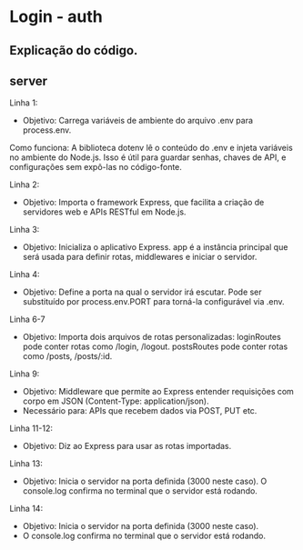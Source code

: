 # Login - auth
## Explicação do código.

## server
Linha 1: 
- Objetivo: Carrega variáveis de ambiente do arquivo .env para process.env.

Como funciona: A biblioteca dotenv lê o conteúdo do .env e injeta variáveis no ambiente do Node.js. Isso é útil para guardar senhas, chaves de API, e configurações sem expô-las no código-fonte.

Linha 2:
- Objetivo: Importa o framework Express, que facilita a criação de servidores web e APIs RESTful em Node.js. 

Linha 3: 
- Objetivo: Inicializa o aplicativo Express. app é a instância principal que será usada para definir rotas, middlewares e iniciar o servidor.

Linha 4:
- Objetivo: Define a porta na qual o servidor irá escutar. Pode ser substituído por process.env.PORT para torná-la configurável via .env.

Linha 6-7
- Objetivo: Importa dois arquivos de rotas personalizadas:
loginRoutes pode conter rotas como /login, /logout.
postsRoutes pode conter rotas como /posts, /posts/:id.

Linha 9:
- Objetivo: Middleware que permite ao Express entender requisições com corpo em JSON (Content-Type: application/json).
- Necessário para: APIs que recebem dados via POST, PUT etc.

Linha 11-12: 
- Objetivo: Diz ao Express para usar as rotas importadas.

Linha 13:
- Objetivo: Inicia o servidor na porta definida (3000 neste caso).
O console.log confirma no terminal que o servidor está rodando.

Linha 14:
- Objetivo: Inicia o servidor na porta definida (3000 neste caso).
- O console.log confirma no terminal que o servidor está rodando.

  
